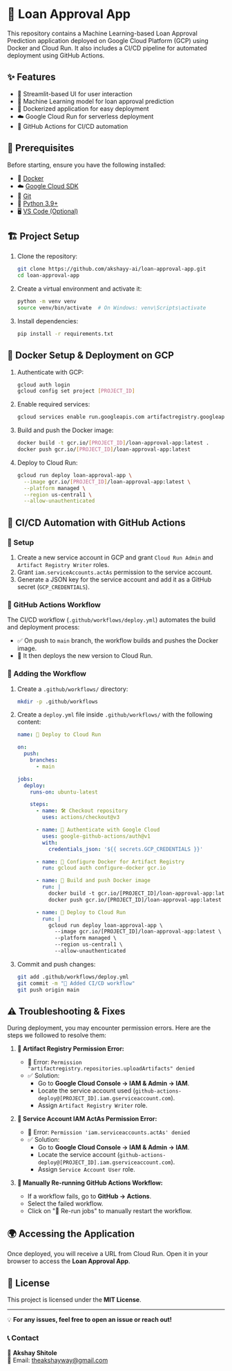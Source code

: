 # 🚀 Loan Approval App

This repository contains a Machine Learning-based Loan Approval Prediction application deployed on Google Cloud Platform (GCP) using Docker and Cloud Run. It also includes a CI/CD pipeline for automated deployment using GitHub Actions.

## ✨ Features
- 🎨 Streamlit-based UI for user interaction
- 🤖 Machine Learning model for loan approval prediction
- 🐳 Dockerized application for easy deployment
- ☁️ Google Cloud Run for serverless deployment
- 🔄 GitHub Actions for CI/CD automation

## 🔧 Prerequisites
Before starting, ensure you have the following installed:
- 🐳 [Docker](https://www.docker.com/get-started)
- ☁️ [Google Cloud SDK](https://cloud.google.com/sdk/docs/install)
- 🔗 [Git](https://git-scm.com/downloads)
- 🐍 [Python 3.9+](https://www.python.org/downloads/)
- 🖥️ [VS Code (Optional)](https://code.visualstudio.com/)

## 🏗️ Project Setup
1. Clone the repository:
   ```bash
   git clone https://github.com/akshayy-ai/loan-approval-app.git
   cd loan-approval-app
   ```
2. Create a virtual environment and activate it:
   ```bash
   python -m venv venv
   source venv/bin/activate  # On Windows: venv\Scripts\activate
   ```
3. Install dependencies:
   ```bash
   pip install -r requirements.txt
   ```

## 🐳 Docker Setup & Deployment on GCP
1. Authenticate with GCP:
   ```bash
   gcloud auth login
   gcloud config set project [PROJECT_ID]
   ```
2. Enable required services:
   ```bash
   gcloud services enable run.googleapis.com artifactregistry.googleapis.com
   ```
3. Build and push the Docker image:
   ```bash
   docker build -t gcr.io/[PROJECT_ID]/loan-approval-app:latest .
   docker push gcr.io/[PROJECT_ID]/loan-approval-app:latest
   ```
4. Deploy to Cloud Run:
   ```bash
   gcloud run deploy loan-approval-app \
     --image gcr.io/[PROJECT_ID]/loan-approval-app:latest \
     --platform managed \
     --region us-central1 \
     --allow-unauthenticated
   ```

## 🔄 CI/CD Automation with GitHub Actions
### 🔹 Setup
1. Create a new service account in GCP and grant `Cloud Run Admin` and `Artifact Registry Writer` roles.
2. Grant `iam.serviceAccounts.actAs` permission to the service account.
3. Generate a JSON key for the service account and add it as a GitHub secret (`GCP_CREDENTIALS`).

### 📜 GitHub Actions Workflow
The CI/CD workflow (`.github/workflows/deploy.yml`) automates the build and deployment process:
- ✅ On push to `main` branch, the workflow builds and pushes the Docker image.
- 🚀 It then deploys the new version to Cloud Run.

### 🔧 Adding the Workflow
1. Create a `.github/workflows/` directory:
   ```bash
   mkdir -p .github/workflows
   ```
2. Create a `deploy.yml` file inside `.github/workflows/` with the following content:
   ```yaml
   name: 🚀 Deploy to Cloud Run

   on:
     push:
       branches:
         - main

   jobs:
     deploy:
       runs-on: ubuntu-latest

       steps:
         - name: 🛠️ Checkout repository
           uses: actions/checkout@v3

         - name: 🔑 Authenticate with Google Cloud
           uses: google-github-actions/auth@v1
           with:
             credentials_json: '${{ secrets.GCP_CREDENTIALS }}'

         - name: 🐳 Configure Docker for Artifact Registry
           run: gcloud auth configure-docker gcr.io

         - name: 🔨 Build and push Docker image
           run: |
             docker build -t gcr.io/[PROJECT_ID]/loan-approval-app:latest .
             docker push gcr.io/[PROJECT_ID]/loan-approval-app:latest

         - name: 🚀 Deploy to Cloud Run
           run: |
             gcloud run deploy loan-approval-app \
               --image gcr.io/[PROJECT_ID]/loan-approval-app:latest \
               --platform managed \
               --region us-central1 \
               --allow-unauthenticated
   ```
3. Commit and push changes:
   ```bash
   git add .github/workflows/deploy.yml
   git commit -m "🚀 Added CI/CD workflow"
   git push origin main
   ```

## ⚠️ Troubleshooting & Fixes
During deployment, you may encounter permission errors. Here are the steps we followed to resolve them:
1. **🔴 Artifact Registry Permission Error:**
   - 🛑 Error: `Permission "artifactregistry.repositories.uploadArtifacts" denied`
   - ✅ Solution:
     - Go to **Google Cloud Console → IAM & Admin → IAM**.
     - Locate the service account used (`github-actions-deploy@[PROJECT_ID].iam.gserviceaccount.com`).
     - Assign `Artifact Registry Writer` role.

2. **🔴 Service Account IAM ActAs Permission Error:**
   - 🛑 Error: `Permission 'iam.serviceaccounts.actAs' denied`
   - ✅ Solution:
     - Go to **Google Cloud Console → IAM & Admin → IAM**.
     - Locate the service account (`github-actions-deploy@[PROJECT_ID].iam.gserviceaccount.com`).
     - Assign `Service Account User` role.

3. **🔄 Manually Re-running GitHub Actions Workflow:**
   - If a workflow fails, go to **GitHub → Actions**.
   - Select the failed workflow.
   - Click on "🔄 Re-run jobs" to manually restart the workflow.

## 🌍 Accessing the Application
Once deployed, you will receive a URL from Cloud Run. Open it in your browser to access the **Loan Approval App**.

## 📝 License
This project is licensed under the **MIT License**.

---
💡 **For any issues, feel free to open an issue or reach out!**

### 📞 Contact
👤 **Akshay Shitole**  
📧 Email: [theakshayway@gmail.com](mailto:theakshayway@gmail.com)  

